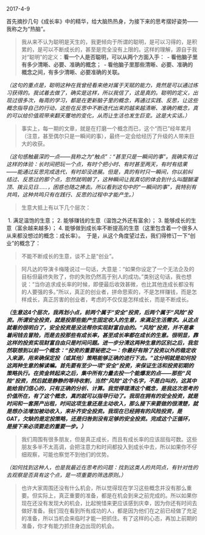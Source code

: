 2017-4-9

首先摘抄几句《成长率》中的精华，给大脑热热身，为接下来的思考摆好姿势——我称之为“热脑”。

> 我从来不认为聪明是天生的，我更倾向于所谓的聪明，是可以习得的，是积累的，是可以不断成长的，甚至是完全没有上限的。这样的理解，源自于我对“聪明”的定义：__看一个人是否聪明，可以从两个方面入手：
  - 看他脑子里有多少清晰、必要、准确的概念；
  - 看他脑子里那些清晰、必要、准确的概念之间，有多少清晰、必要准确的关联。__
  
_（这句的重点是，聪明这种在我曾经看来绝对属于天赋的能力，竟然是可以通过练习获得的。我试着去做了，确实是这样，所以我信了，这是真的。聪明的定义，出现过很多次，每周的学习，都是在更新脑子里的概念，再通过实践、反思，让这些概念指导自己的行动，这些在反思中不断迭代出来的越来越清晰、准确的概念，真的可以给价值观带来翻天覆地的变化，从而让生活也发生巨变。这是大实话。）_

> 事实上，每一期的文章，就是在打磨一个概念而已，这个“而已”经年累月（注意，甚至偶尔只是一瞬间的事），最终一定会给经历了升级的人带来巨大的收获。

_（这句感触最深的一点——我称之为“触点”：“甚至只是一瞬间的事”。我确实有过这样的体验：长时间把玩一个点，有时个把小时、有时甚至两天，有时有结果——能通过反思完成迭代，有时却没进展。但是，真的有时只一瞬间，你以前纠结过、反思过的那个点，忽然就明朗了，这种瞬间让我真切的体会到什么叫醍醐灌顶、拨云见日……，困惑也随之拂去。所以看到这句中的“一瞬间的事”，我特别有共鸣，这种共鸣只有在践行、反思的过程中才能产生。）_

> 生意大抵上有以下几个层次：

  1. 满足温饱的生意；
  2. 能够赚钱的生意（温饱之外还有富余）；
  3. 能够成长的生意（富余越来越多）；
  4. 能够做到成长率不断提高的生意（这里包含着一个很多人从来都没想过的概念：成长率）。
  于是，从这个角度望过去，我们得修订一下“创业”的概念了：
  > 不能不断成长的生意，谈不上是“创业”。

> 阿凡达的导演卡梅隆说过一句话，大意是：“如果你设定了一个无法企及的目标但最终失败了，你的失败仍然高于别人的成功。”类别这句话，我也想说：“当你追求成长率的时候，即便最后收效甚微，也比其他连成长都没有的人要强的多。”所以，真正的创业者，拼命思索的，不是怎样赚钱，而是怎样成长，真正厉害的创业者，考虑的不仅仅是怎样成长，而是不断成长。

___（生意这4个层次，我再划小点，前两个属于“安全”投资，后两个属于“风险”投资。所谓安全投资，就是投那些能产生固定收入的生意，来满足生活需求。从这点就看的很明白了，安全投资是没法帮你实现财富自由的。“风险”投资，并不是拿着闲钱去冒险，而是去投那些有成长率，甚至成长率都在成长的生意。很明显，靠这样的投资实现财富自由只是时间问题。进一步分清这两种生意的区别之后，我忽然联想到以前一个概念：“投资的重要秘密之一：你最好有除了投资以外的稳定收入来源，用来确保定投（或其他）策略能够正确的进行下去。”这分明就是如何投这两种生意的解读嘛。首先要有至少一项“安全”投资，来保证生活和投资初期的策略执行。在资金转起来之后，集中所有力量去投一个能爆发的点——那些“风险”投资，然后就是静静的等待收割，当然“风险”这个名字，不是白叫的，这其中能给我们信心的，只有正确的分析、计算。我觉得理清这个概念，是我这次思考的价值所在，有了这个概念，真的就可以指导行动了。我现在拥有的安全投资，就是时间和一套房产出租，时间这项生意还是主动收入，那么接下来要做的很清楚，就是想办法增加被动收入，来补齐安全投资。我现在已经拥有的风险投资，是GAT，欠缺的是定投策略，还是归咎到没有足够的安全投资。完成这个正循环，是接下来必须要走的重要一步。）___

> 我们周围有很多朋友，但是真正成长，而且有成长率的应该屈指可数。这些朋友多半不太高调，会把注意力和时间都投入到成长中去，所以如果你不仔细观察，可能也察觉不到他们的优势。

_（如何找到这种人，也是我最近在思考的问题：找到这类人的共同点，有针对性的去观察是否具有这个点，是一项重要的筛选原则。）_

> 也许大家周围还没有什么机会，所以觉得现在学习这些概念并没有那么重要。但实际上，真正重要的准备，都是在机会到来之前完成的。所以如果你现在还没有发现大的机会，比起惋惜来更应该感到庆幸，因为你还有时间去做好准备。我们现在看到所有成功的人，都是因为他们在之前已经做了充足的准备，所以当机会来临时才能一把抓住。有了这样的心态，再加上前期的准备，你才有能力抓住身边出现的机会。

